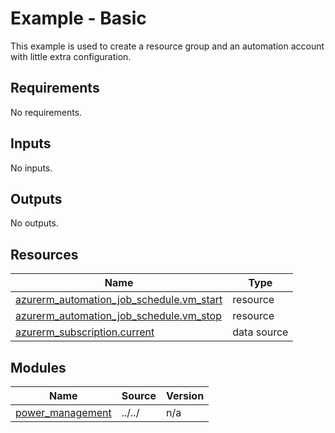 # Example - Basic

This example is used to create a resource group and an automation account with little extra configuration.

<!-- BEGIN_TF_DOCS -->
## Requirements

No requirements.

## Inputs

No inputs.

## Outputs

No outputs.

## Resources

| Name | Type |
|------|------|
| [azurerm_automation_job_schedule.vm_start](https://registry.terraform.io/providers/hashicorp/azurerm/latest/docs/resources/automation_job_schedule) | resource |
| [azurerm_automation_job_schedule.vm_stop](https://registry.terraform.io/providers/hashicorp/azurerm/latest/docs/resources/automation_job_schedule) | resource |
| [azurerm_subscription.current](https://registry.terraform.io/providers/hashicorp/azurerm/latest/docs/data-sources/subscription) | data source |

## Modules

| Name | Source | Version |
|------|--------|---------|
| <a name="module_power_management"></a> [power\_management](#module\_power\_management) | ../../ | n/a |
<!-- END_TF_DOCS -->
